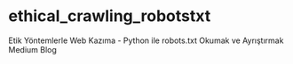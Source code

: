 # ethical_crawling_robotstxt
Etik Yöntemlerle Web Kazıma - Python ile robots.txt Okumak ve Ayrıştırmak Medium Blog
